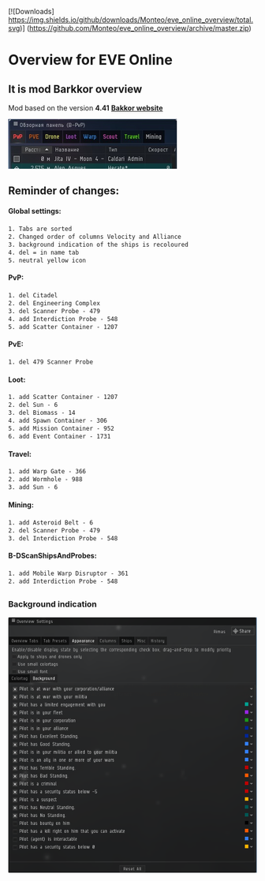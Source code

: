 

[![Downloads] https://img.shields.io/github/downloads/Monteo/eve_online_overview/total.svg)] (https://github.com/Monteo/eve_online_overview/archive/master.zip)

# Overview for EVE Online
##  It is mod Barkkor overview
Mod based on the version **4.41**
**[Bakkor website](http://barkkor.blogspot.nl/p/overview.html)**


![Overview](Images/Overview.png "Overview")

## Reminder of changes:

#### Global settings:

	1. Tabs are sorted
	2. Changed order of columns Velocity and Alliance
	3. background indication of the ships is recoloured
	4. del = in name tab
	5. neutral yellow icon

#### PvP:
	1. del Citadel
	2. del Engineering Complex
	3. del Scanner Probe - 479 
	4. add Interdiction Probe - 548
	5. add Scatter Container - 1207

#### PvE:
	1. del 479 Scanner Probe

#### Loot:
	1. add Scatter Container - 1207
	2. del Sun - 6
	3. del Biomass - 14
	4. add Spawn Container - 306
	5. add Mission Container - 952
	6. add Event Container - 1731

#### Travel:
	1. add Warp Gate - 366
	2. add Wormhole - 988
	3. add Sun - 6

#### Mining:
	1. add Asteroid Belt - 6
	2. del Scanner Probe - 479 
	3. del Interdiction Probe - 548

#### B-DScanShipsAndProbes:
	1. add Mobile Warp Disruptor - 361
	2. add Interdiction Probe - 548


##  
### Background indication
 ![Background indication](Images/fon.png "Background indication of player")



